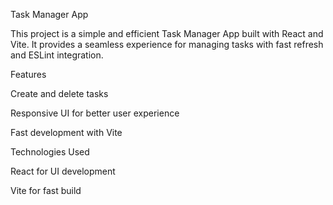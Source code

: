 Task Manager App

This project is a simple and efficient Task Manager App built with React and Vite. It provides a seamless experience for managing tasks with fast refresh and ESLint integration.

Features

Create and delete tasks

Responsive UI for better user experience

Fast development with Vite

Technologies Used

React for UI development

Vite for fast build 
